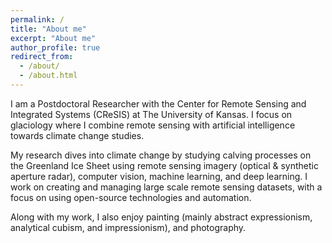 ```yaml
---
permalink: /
title: "About me"
excerpt: "About me"
author_profile: true
redirect_from: 
  - /about/
  - /about.html
---
```


I am a Postdoctoral Researcher with the Center for Remote Sensing and Integrated Systems (CReSIS) at The University of Kansas. I focus on glaciology where I 
combine remote sensing with artificial intelligence towards climate change studies.

My research dives into climate change by studying calving processes on the Greenland Ice Sheet using remote sensing imagery (optical & synthetic aperture radar), computer vision, machine learning, and deep learning. I work on creating and managing large scale remote sensing datasets, with a focus on using open-source technologies and automation.

Along with my work, I also enjoy painting (mainly abstract expressionism, analytical cubism, and impressionism), and photography.

